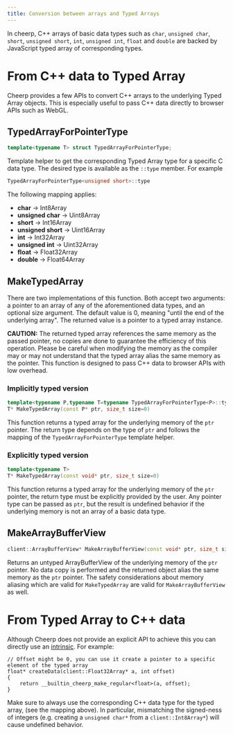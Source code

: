 ```yaml
---
title: Conversion between arrays and Typed Arrays
---
```


In cheerp, C++ arrays of basic data types such as ```char```, ```unsigned char```, ```short```, ```unsigned short```, ```int```, ```unsigned int```, ```float``` and ```double``` are backed by JavaScript typed array of corresponding types.

# From C++ data to Typed Array

Cheerp provides a few APIs to convert C++ arrays to the underlying Typed Array objects. This is especially useful to pass C++ data directly to browser APIs such as WebGL.

## TypedArrayForPointerType
```c++
template<typename T> struct TypedArrayForPointerType;
```
Template helper to get the corresponding Typed Array type for a specific C data type. The desired type is available as the ```::type``` member. For example

```c++
TypedArrayForPointerType<unsigned short>::type
```
The following mapping applies:
* **char** -> Int8Array
* **unsigned char** -> Uint8Array
* **short** -> Int16Array
* **unsigned short** -> Uint16Array
* **int** -> Int32Array
* **unsigned int** -> Uint32Array
* **float** -> Float32Array
* **double** -> Float64Array

## MakeTypedArray

There are two implementations of this function. Both accept two arguments: a pointer to an array of any of the aforementioned data types, and an optional size argument. The default value is 0, meaning "until the end of the underlying array". The returned value is a pointer to a typed array instance.

**CAUTION:** The returned typed array references the same memory as the passed pointer, no copies are done to guarantee the efficiency of this operation. Please be careful when modifying the memory as the compiler may or may not understand that the typed array alias the same memory as the pointer. This function is designed to pass C++ data to browser APIs with low overhead.

### Implicitly typed version

```c++
template<typename P,typename T=typename TypedArrayForPointerType<P>::type>
T* MakeTypedArray(const P* ptr, size_t size=0)
```

This function returns a typed array for the underlying memory of the ```ptr``` pointer. The return type depends on the type of ```ptr``` and follows the mapping of the ```TypedArrayForPointerType``` template helper.

### Explicitly typed version

```c++
template<typename T>
T* MakeTypedArray(const void* ptr, size_t size=0)
```

This function returns a typed array for the underlying memory of the ```ptr``` pointer, the return type must be explicitly provided by the user. Any pointer type can be passed as ```ptr```, but the result is undefined behavior if the underlying memory is not an array of a basic data type.

## MakeArrayBufferView

```c++
client::ArrayBufferView* MakeArrayBufferView(const void* ptr, size_t size=0)
```

Returns an untyped ArrayBufferView of the underlying memory of the ```ptr``` pointer. No data copy is performed and the returned object alias the same memory as the ```ptr``` pointer. The safety considerations about memory aliasing which are valid for ```MakeTypedArray``` are valid for ```MakeArrayBufferView``` as well.

# From Typed Array to C++ data

Although Cheerp does not provide an explicit API to achieve this you can directly use an [intrinsic](https://github.com/leaningtech/cheerp-meta/wiki/Cheerp-intrinsics). For example:

```
// Offset might be 0, you can use it create a pointer to a specific element of the typed array
float* createData(client::Float32Array* a, int offset)
{
    return __builtin_cheerp_make_regular<float>(a, offset);
}
```

Make sure to always use the corresponding C++ data type for the typed array, (see the mapping above). In particular, mismatching the signed-ness of integers (e.g. creating a ```unsigned char*``` from a ```client::Int8Array*```) will cause undefined behavior.
